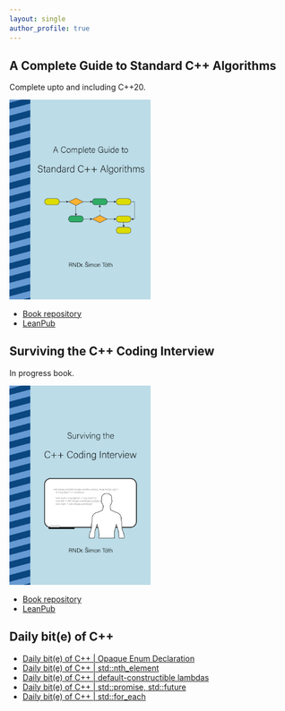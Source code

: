 ```yaml
---
layout: single
author_profile: true
---
```


## A Complete Guide to Standard C++ Algorithms

Complete upto and including C++20.

[<img src="assets/images/book_algorithms_cover.png" width="50%">](https://leanpub.com/cpp-algorithms-guide)

- [Book repository](https://github.com/HappyCerberus/book-cpp-algorithms)
- [LeanPub](https://leanpub.com/cpp-algorithms-guide)

## Surviving the C++ Coding Interview

In progress book.

[<img src="assets/images/book_coding_interview_cover.png" width="50%">](https://leanpub.com/cpp-coding-interview)

- [Book repository](https://leanpub.com/cpp-coding-interview)
- [LeanPub](https://leanpub.com/cpp-coding-interview)

## Daily bit(e) of C++

<ul>
<!-- SUBSTACK:START --><li><a href="https://medium.com/@simontoth/daily-bit-e-of-c-opaque-enum-declaration-6fa0dae03137?source=rss-1e1de1006a93------2">Daily bit&lpar;e&rpar; of C++ | Opaque Enum Declaration</a></li><li><a href="https://medium.com/@simontoth/daily-bit-e-of-c-std-nth-element-f540b64deba3?source=rss-1e1de1006a93------2">Daily bit&lpar;e&rpar; of C++ | std::nth_element</a></li><li><a href="https://medium.com/@simontoth/daily-bit-e-of-c-default-constructible-lambdas-cbdcf6d0cd1f?source=rss-1e1de1006a93------2">Daily bit&lpar;e&rpar; of C++ | default-constructible lambdas</a></li><li><a href="https://medium.com/@simontoth/daily-bit-e-of-c-std-promise-std-future-4af3b6dd23ac?source=rss-1e1de1006a93------2">Daily bit&lpar;e&rpar; of C++ | std::promise, std::future</a></li><li><a href="https://medium.com/@simontoth/daily-bit-e-of-c-std-for-each-fc430114d033?source=rss-1e1de1006a93------2">Daily bit&lpar;e&rpar; of C++ | std::for_each</a></li><!-- SUBSTACK:END -->
</ul>